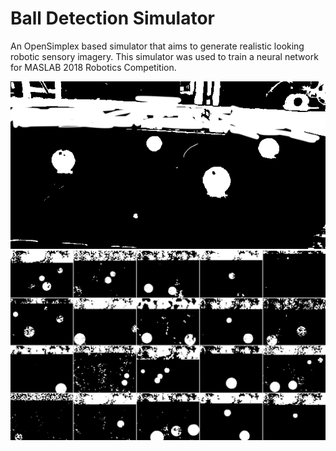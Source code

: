 # Ball Detection Simulator

An OpenSimplex based simulator that aims to generate realistic looking robotic sensory imagery. This simulator was used to train a neural network for MASLAB 2018 Robotics Competition. 


<div style="text-align:center"><img src ="Images/real.png" /></div>

<div style="text-align:center"><img src ="Images/simulated.png" /></div>
